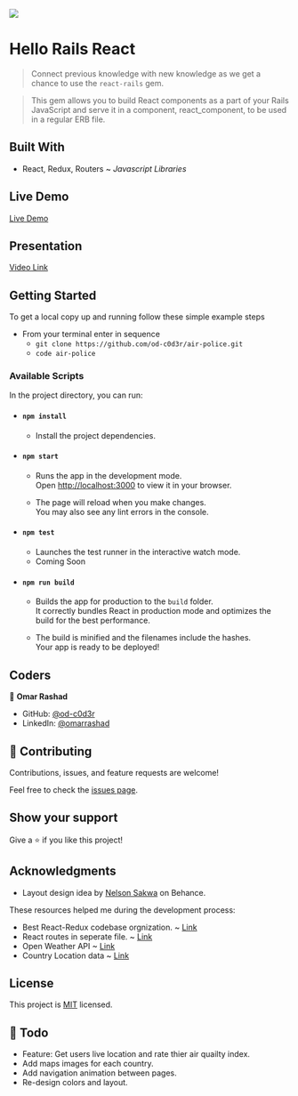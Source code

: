 ![](https://img.shields.io/badge/Microverse-blueviolet)

# Hello Rails React 

> Connect previous knowledge with new knowledge as we get a chance to use the `react-rails` gem. 

> This gem allows you to build React components as a part of your Rails JavaScript and serve it in a component, react_component, to be used in a regular ERB file.

## Built With

- React, Redux, Routers ~ _Javascript Libraries_ 

## Live Demo
[Live Demo](https://youthful-jang-dc829b.netlify.app/)

## Presentation
[Video Link](https://www.loom.com/share/cb18895cfa7642c592eefb5a7dad3e04)

## Getting Started

To get a local copy up and running follow these simple example steps

- From your terminal enter in sequence
  - `git clone https://github.com/od-c0d3r/air-police.git`
  - `code air-police`

### Available Scripts

In the project directory, you can run:

- #### `npm install`

  - Install the project dependencies.

- #### `npm start`

  - Runs the app in the development mode.\
Open [http://localhost:3000](http://localhost:3000) to view it in your browser.

  - The page will reload when you make changes.\
You may also see any lint errors in the console.

- #### `npm test`

  - Launches the test runner in the interactive watch mode. 
  - Coming Soon

- #### `npm run build`

  - Builds the app for production to the `build` folder.\
It correctly bundles React in production mode and optimizes the build for the best performance.

  - The build is minified and the filenames include the hashes.\
Your app is ready to be deployed!

## Coders

👤 **Omar Rashad**

- GitHub: [@od-c0d3r](https://github.com/githubhandle)
- LinkedIn: [@omarrashad](https://linkedin.com/in/omarrashad)

## 🤝 Contributing

Contributions, issues, and feature requests are welcome!

Feel free to check the [issues page](../../issues/).

## Show your support

Give a ⭐️ if you like this project!

## Acknowledgments

- Layout design idea by [Nelson Sakwa](https://www.behance.net/gallery/31579789/Ballhead-App-(Free-PSDs)) on Behance.

These resources helped me during the development process:
- Best React-Redux codebase orgnization. ~ [Link](https://www.pluralsight.com/guides/how-to-organize-your-react-+-redux-codebase)
- React routes in seperate file. ~ [Link](https://stackoverflow.com/questions/43026690/declaring-react-routes-in-a-separate-file-and-importing)
- Open Weather API ~ [Link](https://openweathermap.org/api/air-pollution#current)
- Country Location data ~ [Link](https://github.com/eesur/country-codes-lat-long/blob/master/country-codes-lat-long-alpha3.json)

## License

This project is [MIT](./MIT.md) licensed.

## 📝 Todo

- Feature: Get users live location and rate thier air quailty index.
- Add maps images for each country.
- Add navigation animation between pages.
- Re-design colors and layout.
